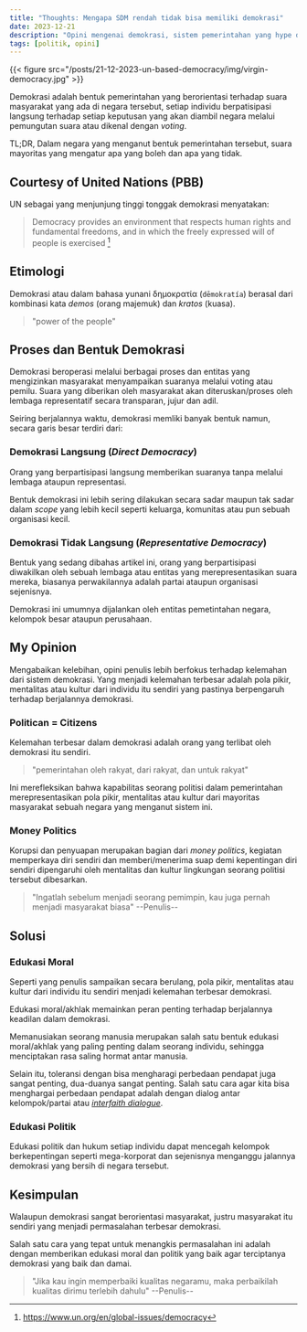 ```yaml
---
title: "Thoughts: Mengapa SDM rendah tidak bisa memiliki demokrasi"
date: 2023-12-21
description: "Opini mengenai demokrasi, sistem pemerintahan yang hype di abad 20 dan alasan kenapa demokrasi tidak bisa berjalan dengan baik."
tags: [politik, opini]
---
```


{{< figure src="/posts/21-12-2023-un-based-democracy/img/virgin-democracy.jpg" >}}

Demokrasi adalah bentuk pemerintahan yang berorientasi terhadap suara masyarakat yang ada di negara tersebut, setiap individu berpatisipasi langsung terhadap setiap keputusan yang akan diambil negara melalui pemungutan suara atau dikenal dengan *voting*.

TL;DR, Dalam negara yang menganut bentuk pemerintahan tersebut, suara mayoritas yang mengatur apa yang boleh dan apa yang tidak.

## Courtesy of United Nations (PBB)

UN sebagai yang menjunjung tinggi tonggak demokrasi menyatakan:

> Democracy provides an environment that respects human rights and fundamental freedoms, and in which the freely expressed will of people is exercised [^1]

[^1]: https://www.un.org/en/global-issues/democracy

## Etimologi

Demokrasi atau dalam bahasa yunani δημοκρατία (`dēmokratía`) berasal dari kombinasi kata *demos* (orang majemuk) dan *kratos* (kuasa).

> "power of the people"

## Proses dan Bentuk Demokrasi

Demokrasi beroperasi melalui berbagai proses dan entitas yang mengizinkan masyarakat menyampaikan suaranya melalui voting atau pemilu. Suara yang diberikan oleh masyarakat akan diteruskan/proses oleh lembaga representatif secara transparan, jujur dan adil.

Seiring berjalannya waktu, demokrasi memliki banyak bentuk namun, secara garis besar terdiri dari:

### Demokrasi Langsung (*Direct Democracy*)

Orang yang berpartisipasi langsung memberikan suaranya tanpa melalui lembaga ataupun representasi.

Bentuk demokrasi ini lebih sering dilakukan secara sadar maupun tak sadar dalam *scope* yang lebih kecil seperti keluarga, komunitas atau pun sebuah organisasi kecil.

### Demokrasi Tidak Langsung (*Representative Democracy*)

Bentuk yang sedang dibahas artikel ini, orang yang berpartisipasi diwakilkan oleh sebuah lembaga atau entitas yang merepresentasikan suara mereka, biasanya perwakilannya adalah partai ataupun organisasi sejenisnya.

Demokrasi ini umumnya dijalankan oleh entitas pemetintahan negara, kelompok besar ataupun perusahaan.

## My Opinion

Mengabaikan kelebihan, opini penulis lebih berfokus terhadap kelemahan dari sistem demokrasi. Yang menjadi kelemahan terbesar adalah pola pikir, mentalitas atau kultur dari individu itu sendiri yang pastinya berpengaruh terhadap berjalannya demokrasi.

### Politican = Citizens

Kelemahan terbesar dalam demokrasi adalah orang yang terlibat oleh demokrasi itu sendiri.

> "pemerintahan oleh rakyat, dari rakyat, dan untuk rakyat"

Ini merefleksikan bahwa kapabilitas seorang politisi dalam pemerintahan merepresentasikan pola pikir, mentalitas atau kultur dari mayoritas masyarakat sebuah negara yang menganut sistem ini.

<!--- ### Identity Politics

Demokrasi bisa menghasilkan sebuah *tirani mayoritas* dimana keinginan atau keputusan yang diambil mayoritas cenderung berlawanan bahkan merugikan minoritas di negara tersebut.

Tirani mayoritas ini menghasilkan sebuah *politik identitas*, dimana mayoritas terpilih menunjukan jati dirinya sebagai kelompok, ras atau agama tertentu dengan membuat peraturan/keputusan yang mendiskriminasi minoritas ataupun kelompok, ras atau agama oposisinya. --->

### Money Politics

Korupsi dan penyuapan merupakan bagian dari *money politics*, kegiatan memperkaya diri sendiri dan memberi/menerima suap demi kepentingan diri sendiri dipengaruhi oleh mentalitas dan kultur lingkungan seorang politisi tersebut dibesarkan.

> "Ingatlah sebelum menjadi seorang pemimpin, kau juga pernah menjadi masyarakat biasa" --Penulis--

## Solusi

### Edukasi Moral

Seperti yang penulis sampaikan secara berulang, pola pikir, mentalitas atau kultur dari individu itu sendiri menjadi kelemahan terbesar demokrasi.

Edukasi moral/akhlak memainkan peran penting terhadap berjalannya keadilan dalam demokrasi.

Memanusiakan seorang manusia merupakan salah satu bentuk edukasi moral/akhlak yang paling penting dalam seorang individu, sehingga menciptakan rasa saling hormat antar manusia.

Selain itu, toleransi dengan bisa mengharagi perbedaan pendapat juga sangat penting, dua-duanya sangat penting. Salah satu cara agar kita bisa menghargai perbedaan pendapat adalah dengan dialog antar kelompok/partai atau [*interfaith dialogue*](https://en.wikipedia.org/wiki/Interfaith_dialogue).

### Edukasi Politik

Edukasi politik dan hukum setiap individu dapat mencegah kelompok berkepentingan seperti mega-korporat dan sejenisnya menganggu jalannya demokrasi yang bersih di negara tersebut.

## Kesimpulan

Walaupun demokrasi sangat berorientasi masyarakat, justru masyarakat itu sendiri yang menjadi permasalahan terbesar demokrasi.

Salah satu cara yang tepat untuk menangkis permasalahan ini adalah dengan memberikan edukasi moral dan politik yang baik agar terciptanya demokrasi yang baik dan damai.

> "Jika kau ingin memperbaiki kualitas negaramu, maka perbaikilah kualitas dirimu terlebih dahulu" --Penulis--